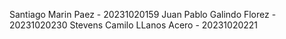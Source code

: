Santiago Marin Paez - 20231020159
Juan Pablo Galindo Florez - 20231020230
Stevens Camilo LLanos Acero - 20231020221
